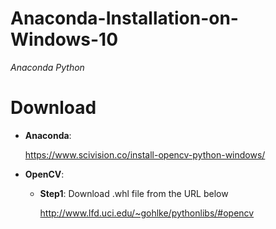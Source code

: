 # Anaconda-Installation-on-Windows-10
 *Anaconda Python*

# Download
- __Anaconda__:

    https://www.scivision.co/install-opencv-python-windows/
    
- __OpenCV__:

    - __Step1__: Download .whl file from the URL below
    
         http://www.lfd.uci.edu/~gohlke/pythonlibs/#opencv
